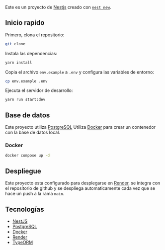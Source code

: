 Este es un proyecto de [Nestjs](https://nestjs.com/) creado con [`nest new`](https://docs.nestjs.com/cli/usages#nest-new).

## Inicio rapido

Primero, clona el repositorio:

```bash
git clone
```

Instala las dependencias:

```bash
yarn install
```

Copia el archivo `env.example` a `.env` y configura las variables de entorno:

```bash
cp env.example .env
```

Ejecuta el servidor de desarrollo:

```bash
yarn run start:dev
```

## Base de datos

Este proyecto utiliza [PostgreSQL](https://www.postgresql.org/)
Utiliza [Docker](https://www.docker.com/) para crear un contenedor con la base de datos local.

### Docker

```bash
docker compose up -d
```

## Despliegue

Este proyecto esta configurado para desplegarse en [Render](https://render.com/), se integra con el repositorio de github y se despliega automaticamente cada vez que se hace un push a la rama `main`.

## Tecnologías

- [NestJS](https://nestjs.com/)
- [PostgreSQL](https://www.postgresql.org/)
- [Docker](https://www.docker.com/)
- [Render](https://render.com/)
- [TypeORM](https://typeorm.io/#/)

